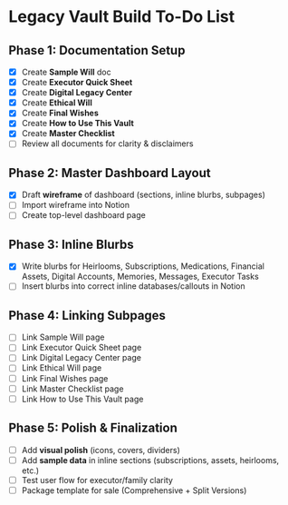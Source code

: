 # Legacy Vault Build To-Do List

## Phase 1: Documentation Setup
- [x] Create **Sample Will** doc
- [x] Create **Executor Quick Sheet**
- [x] Create **Digital Legacy Center**
- [x] Create **Ethical Will**
- [x] Create **Final Wishes**
- [x] Create **How to Use This Vault**
- [x] Create **Master Checklist**
- [ ] Review all documents for clarity & disclaimers

## Phase 2: Master Dashboard Layout
- [x] Draft **wireframe** of dashboard (sections, inline blurbs, subpages)
- [ ] Import wireframe into Notion
- [ ] Create top-level dashboard page

## Phase 3: Inline Blurbs
- [x] Write blurbs for Heirlooms, Subscriptions, Medications, Financial Assets, Digital Accounts, Memories, Messages, Executor Tasks
- [ ] Insert blurbs into correct inline databases/callouts in Notion

## Phase 4: Linking Subpages
- [ ] Link Sample Will page
- [ ] Link Executor Quick Sheet page
- [ ] Link Digital Legacy Center page
- [ ] Link Ethical Will page
- [ ] Link Final Wishes page
- [ ] Link Master Checklist page
- [ ] Link How to Use This Vault page

## Phase 5: Polish & Finalization
- [ ] Add **visual polish** (icons, covers, dividers)
- [ ] Add **sample data** in inline sections (subscriptions, assets, heirlooms, etc.)
- [ ] Test user flow for executor/family clarity
- [ ] Package template for sale (Comprehensive + Split Versions)
